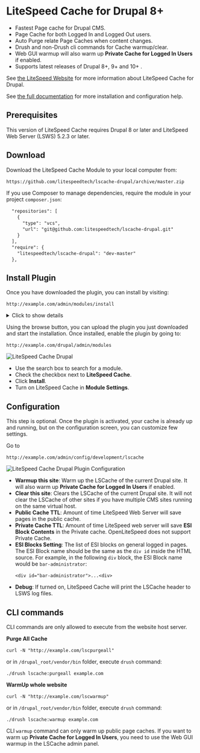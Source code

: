 LiteSpeed Cache for Drupal 8+
============================

* Fastest Page cache for Drupal CMS.
* Page Cache for both Logged In and Logged Out users. 
* Auto Purge relate Page Caches when content changes.
* Drush and non-Drush cli commands for Cache warmup/clear.
* Web GUI warmup will also warm up **Private Cache for Logged In Users** if enabled.
* Supports latest releases of Drupal 8+, 9+ and 10+ .

See [the LiteSpeed Website](https://www.litespeedtech.com/products/cache-plugins/drupal-acceleration) for more information about LiteSpeed Cache for Drupal.

See [the full documentation](https://docs.litespeedtech.com/lscache/lscdrupal/) for more installation and configuration help.

Prerequisites
-------------
This version of LiteSpeed Cache requires Drupal 8 or later and LiteSpeed Web Server (LSWS) 5.2.3 or later.

Download
-------------
Download the LiteSpeed Cache Module to your local computer from:

    https://github.com/litespeedtech/lscache-drupal/archive/master.zip



If you use Composer to manage dependencies, require the module in your project `composer.json`:

```
  "repositories": [
    {
      "type": "vcs",
      "url": "git@github.com:litespeedtech/lscache-drupal.git"
    }
  ],
  "require": {
    "litespeedtech/lscache-drupal": "dev-master"
  },
```

Install Plugin
-------------
Once you have downloaded the plugin, you can install by visiting:

    http://example.com/admin/modules/install

<details>
  <summary>Click to show details</summary>

![Plugin Installation picture](https://github.com/litespeedtech/lscache-drupal/blob/master/images/DrupalPluginInstall.gif)
</details>

Using the browse button, you can upload the plugin you just downloaded and start the installation. Once installed, enable the plugin by going to:

	http://example.com/drupal/admin/modules


![LiteSpeed Cache Drupal](https://www.litespeedtech.com/support/wiki/lib/exe/fetch.php/litespeed_wiki:cache:enable_lscache_drupal.png)

* Use the search box to search for a module.
* Check the checkbox next to **LiteSpeed Cache**.
* Click **Install**.
* Turn on LiteSpeed Cache in **Module Settings**.

Configuration
-------------

This step is optional. Once the plugin is activated, your cache is already up and running, but on the configuration screen, you can customize few settings.

Go to

    http://example.com/admin/config/development/lscache
  ![LiteSpeed Cache Drupal Plugin Configuration](https://docs.litespeedtech.com/imgs/lscache/lscdrupal/configure-lscache.png)

* **Warmup this site**: Warm up the LSCache of the current Drupal site. It will also warm up **Private Cache for Logged In Users** if enabled.
* **Clear this site**: Clears the LSCache of the current Drupal site. It will not clear the LSCache of other sites if you have multiple CMS sites running on the same virtual host.
* **Public Cache TTL**: Amount of time LiteSpeed Web Server will save pages in the public cache.
* **Private Cache TTL**: Amount of time LiteSpeed web server will save **ESI Block Contents** in the Private cache. OpenLiteSpeed does not support Private Cache.
* **ESI Blocks Setting**: The list of ESI blocks on general logged in pages. The ESI Block name should be the same as the `div id` inside the HTML source. For example, in the following `div`  block, the ESI Block name would be `bar-administrator`:
	```
	<div id="bar-administrator">...<div>
	```
* **Debug**: If turned on, LiteSpeed Cache will print the LSCache header to LSWS log files.

CLI commands
-------------

CLI commands are only allowed to execute from the website host server.

**Purge All Cache**

```
curl -N "http://example.com/lscpurgeall"
```

or in `/drupal_root/vendor/bin` folder, execute `drush` command:

```
./drush lscache:purgeall example.com
```

**WarmUp whole website**

```
curl -N "http://example.com/lscwarmup"
```

or in `/drupal_root/vendor/bin` folder, execute `drush` command:

```
./drush lscache:warmup example.com
```

CLI `warmup` command can only warm up public page caches. If you want to warm up **Private Cache for Logged In Users**, you need to use the Web GUI warmup in the LSCache admin panel.
